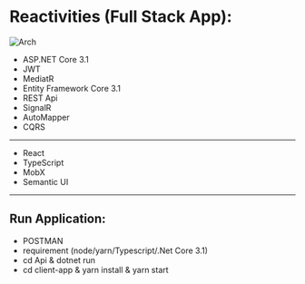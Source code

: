 ﻿# Reactivities (Full Stack App):
![Arch](https://habrastorage.org/web/22b/033/c50/22b033c50a144c7491662c8cd292fbab.jpg)
* ASP.NET Core 3.1
* JWT
* MediatR
* Entity Framework Core 3.1
* REST Api
* SignalR
* AutoMapper
* CQRS
----------------
* React
* TypeScript
* MobX
* Semantic UI
----------------
## Run Application:
* POSTMAN
* requirement (node/yarn/Typescript/.Net Core 3.1)
* cd Api & dotnet run
* cd client-app & yarn install & yarn start
